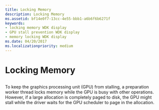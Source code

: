 ```yaml
---
title: Locking Memory
description: Locking Memory
ms.assetid: bf14e0f7-13cc-4e55-bbb1-a6b6f6b6271f
keywords:
- locking memory WDK display
- GPU stall prevention WDK display
- memory locking WDK display
ms.date: 04/20/2017
ms.localizationpriority: medium
---
```


# Locking Memory


## <span id="ddk_locking_memory_gg"></span><span id="DDK_LOCKING_MEMORY_GG"></span>


To keep the graphics processing unit (GPU) from stalling, a preparation worker thread locks memory while the GPU is busy with other operations. However, if a large allocation is completely paged to disk, the GPU might stall while the driver waits for the GPU scheduler to page in the allocation.

 

 





